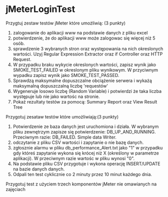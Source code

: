 # jMeterLoginTest

Przygtuj zestaw testów jMeter które umożliwią: (3 punkty)
1) zalogowanie do aplikacji www na podstawie danych z pliku excel
2) potwierdzenie, że do aplikacji www może zalogowac się więcej niż 5 osób.
3) sprawdzenie 3 wybranych stron oraz występowania na nich okreslonych wartości. Uzyj Regular Expression Extractor oraz if Controller oraz HTTP Request.
4) W przypadku braku wykycie okreslonych wartości, zapisz wynik jako SMOKE_TEST_FAILED w okreslonym pliku wynikowym. W przyciwnym wypadku zapisz wynik jako SMOKE_TEST_PASSED.
5) Sprawdzą maksymalne dopuszczalne obciążenie serwera i wykażą maksymalną dopuszczalną liczbę 'requestów'
6) Wygeneruje losowo liczbę (Random Variable) i potwierdzi że taka liczba występuje lub nie jako wartośc na stronie.
7) Pokaż rezultaty testów za pomocą: Summary Report oraz View Result Tree

Przygotuj zesataw testów które umożliwiają:(3 punkty)
1) Potwierdzenie ze baza danych jest uruchomiona i działa. W wybranym pliku zewnętrzym zapisze się potwierdzenie: DB_UP_AND_RUNNING. Przeciwnym razie: DB_FAILED. Simple data Writer.
2) odczytanie z pliku CSV wartości i zapytanie o nie bazę danych.
3) zgłosznie alarmu w pliku db_performance_Alert.txt jako "1" w przypadku gdy któreś zapytanie wykona się krócej niż X (określony w parametrze aplikacji). W przeciwnym razie wartośc w pliku wynosi "0".
4) Na podstawie pliku CSV przygotuje i wykona operację INSERT/UPDATE na bazie danych danych.
5) Odpali ten test cyklicznie co 2 minuty przez 10 minut każdego dnia.

Przygotuj test z użyciem trzech komponentów jMeter nie omawianych na zajęciach
